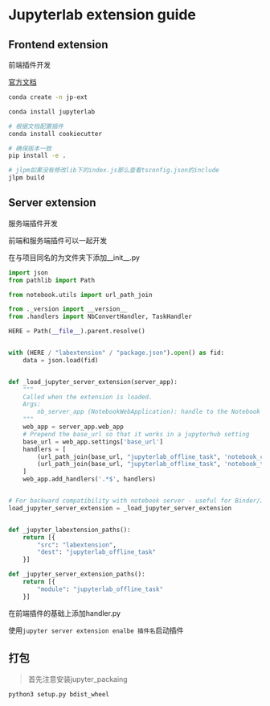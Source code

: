 # Jupyterlab extension guide

## Frontend extension

前端插件开发

[官方文档](https://jupyterlab.readthedocs.io/en/stable/extension/extension_tutorial.html)

``` bash
conda create -n jp-ext

conda install jupyterlab

# 根据文档配置插件
conda install cookiecutter

# 确保版本一致
pip install -e .

# jlpm如果没有修改lib下的index.js那么查看tsconfig.json的include
jlpm build 

```

## Server extension

服务端插件开发

前端和服务端插件可以一起开发

在与项目同名的为文件夹下添加__init__.py

```Python
import json
from pathlib import Path

from notebook.utils import url_path_join

from ._version import __version__
from .handlers import NbConvertHandler, TaskHandler

HERE = Path(__file__).parent.resolve()


with (HERE / "labextension" / "package.json").open() as fid:
    data = json.load(fid)


def _load_jupyter_server_extension(server_app):
    """
    Called when the extension is loaded.
    Args:
        nb_server_app (NotebookWebApplication): handle to the Notebook webserver instance.
    """
    web_app = server_app.web_app
    # Prepend the base_url so that it works in a jupyterhub setting
    base_url = web_app.settings['base_url']
    handlers = [
        (url_path_join(base_url, "jupyterlab_offline_task", 'notebook_conver'),  NbConvertHandler),
        (url_path_join(base_url, "jupyterlab_offline_task", 'notebook_task'),  TaskHandler),
    ]
    web_app.add_handlers('.*$', handlers)


# For backward compatibility with notebook server - useful for Binder/JupyterHub
load_jupyter_server_extension = _load_jupyter_server_extension


def _jupyter_labextension_paths():
    return [{
        "src": "labextension",
        "dest": "jupyterlab_offline_task"
    }]

def _jupyter_server_extension_paths():
    return [{
        "module": "jupyterlab_offline_task"
    }]

```

在前端插件的基础上添加handler.py

使用`jupyter server extension enalbe 插件名`启动插件

## 打包
>
> 首先注意安装jupyter_packaing

`python3 setup.py bdist_wheel`
